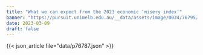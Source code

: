 ```yaml
---
title: "What we can expect from the 2023 economic ‘misery index’"
banner: "https://pursuit.unimelb.edu.au/__data/assets/image/0034/76795/8f5b5a6cd9d9115914b1ae5f1e5d8ac810643de5.jpg"
date: 2023-03-09
draft: false
---
```


{{< json_article file="data/p76787.json" >}}